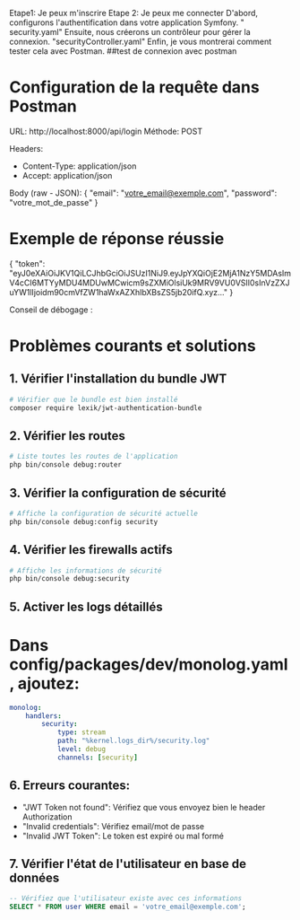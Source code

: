 Etape1: Je peux m'inscrire
Etape 2: Je peux me connecter
D'abord, configurons l'authentification dans votre application Symfony. " security.yaml"
Ensuite, nous créerons un contrôleur pour gérer la connexion. "securityController.yaml"
Enfin, je vous montrerai comment tester cela avec Postman. 
##test de connexion avec postman 
# Configuration de la requête dans Postman

URL: http://localhost:8000/api/login
Méthode: POST

Headers:
- Content-Type: application/json
- Accept: application/json

Body (raw - JSON):
{
    "email": "votre_email@exemple.com",
    "password": "votre_mot_de_passe"
}

# Exemple de réponse réussie
{
    "token": "eyJ0eXAiOiJKV1QiLCJhbGciOiJSUzI1NiJ9.eyJpYXQiOjE2MjA1NzY5MDAsImV4cCI6MTYyMDU4MDUwMCwicm9sZXMiOlsiUk9MRV9VU0VSIl0sInVzZXJuYW1lIjoidm90cmVfZW1haWxAZXhlbXBsZS5jb20ifQ.xyz..."
}

Conseil de débogage :
# Problèmes courants et solutions

## 1. Vérifier l'installation du bundle JWT
```bash
# Vérifier que le bundle est bien installé
composer require lexik/jwt-authentication-bundle
```

## 2. Vérifier les routes
```bash
# Liste toutes les routes de l'application
php bin/console debug:router
```

## 3. Vérifier la configuration de sécurité
```bash
# Affiche la configuration de sécurité actuelle
php bin/console debug:config security
```

## 4. Vérifier les firewalls actifs
```bash
# Affiche les informations de sécurité
php bin/console debug:security
```

## 5. Activer les logs détaillés
# Dans config/packages/dev/monolog.yaml, ajoutez:
```yaml
monolog:
    handlers:
        security:
            type: stream
            path: "%kernel.logs_dir%/security.log"
            level: debug
            channels: [security]
```

## 6. Erreurs courantes:
- "JWT Token not found": Vérifiez que vous envoyez bien le header Authorization
- "Invalid credentials": Vérifiez email/mot de passe
- "Invalid JWT Token": Le token est expiré ou mal formé

## 7. Vérifier l'état de l'utilisateur en base de données
```sql
-- Vérifiez que l'utilisateur existe avec ces informations
SELECT * FROM user WHERE email = 'votre_email@exemple.com';